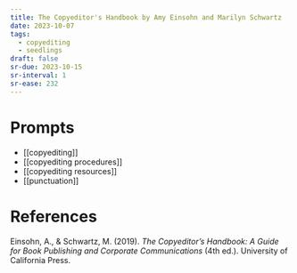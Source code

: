 ```yaml
---
title: The Copyeditor's Handbook by Amy Einsohn and Marilyn Schwartz
date: 2023-10-07
tags:
  - copyediting
  - seedlings
draft: false
sr-due: 2023-10-15
sr-interval: 1
sr-ease: 232
---
```

# Prompts

- [[copyediting]]
- [[copyediting procedures]]
- [[copyediting resources]]
- [[punctuation]]

# References

Einsohn, A., & Schwartz, M. (2019). *The Copyeditor’s Handbook: A Guide for Book Publishing and Corporate Communications* (4th ed.). University of California Press.